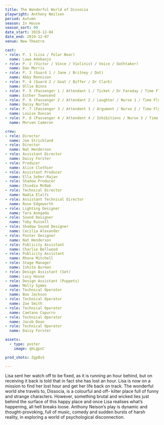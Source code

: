 ```yaml
---
title: The Wonderful World of Dissocia
playwright: Anthony Neilson
period: Autumn
season: In House
season_sort: 90
date_start: 2019-12-04
date_end: 2019-12-07
venue: New Theatre

cast:
- role: P. 1 (Lisa / Polar Bear)
  name: Luwa Adebanjo
- role: P. 2 (Victor / Vince / Violinist / Voice / Oathtaker)
  name: Dan Morris
- role: P. 3 (Guard 1 / Jane / Britney / Dot)
  name: Abby Rennison
- role: P. 4 (Guard 2 / Goat / Biffer / Dr Clark)
  name: Ollie Binns
- role: P. 5 (Passenger 1 / Attendant 1 / Ticket / Dr Faraday / Time Fly Operator / Mechanised Voice)
  name: Esther Townsend
- role: P. 6 (Passenger 2 / Attendant 2 / Laughter / Nurse 1 / Time Fly Operator)
  name: Daisy Norton
- role: P. 7 (Passenger 3 / Attendent 3 / Argument / Nurse 2 / Time Fly Operator)
  name: Louise Duncan
- role: P. 8 (Passenger 4 / Attendent 4 / Inhibitions / Nurse 3 / Time Fly Operator / Automated Voice)
  name: Morven Cameron

crew:
- role: Director
  name: Joe Strickland
- role: Director 
  name: Nat Henderson
- role: Assistant Director
  name: Daisy Forster
- role: Producer
  name: Alice Clothier
- role: Assistant Producer
  name: Ella Seber-Rajan
- role: Shadow Producer
  name: Chiedza McNab
- role: Technical Director 
  name: Nadia Elalfi
- role: Assistant Technical Director
  name: Rose Edgeworth
- role: Lighting Designer 
  name: Tara Anegada
- role: Sound Designer 
  name: Toby Russell
- role: Shadow Sound Designer
  name: Cecilia Alexander
- role: Poster Designer 
  name: Nat Henderson
- role: Publicity Assistant
  name: Charlie Bellwood
- role: Publicity Assistant
  name: Rhona Mitchell
- role: Stage Manager 
  name: Ishita Burman 
- role: Design Assistant (Set)
  name: Lucy House
- role: Design Assistant (Puppets)
  name: Molly Symms
- role: Technical Operator 
  name: Boo Jackson
- role: Technical Operator 
  name: Zoe Smith
- role: Technical Operator 
  name: Caetano Capurro
- role: Technical Operator 
  name: Jacob Dean
- role: Technical Operator 
  name: Daisy Forster

assets:
  - type: poster
    image: qhLgpsC

prod_shots: ZgpBvS

---
```


Lisa sent her watch off to be fixed, as it is running an hour behind, but on receiving it back is
told that in fact she has lost an hour. Lisa is now on a mission to find her lost hour and get her life back on track. The wonderful world she travels to, Dissocia, is a colourful and off-
kilter place full of funny and strange characters. However, something brutal and wicked lies just behind the surface of this happy place and once Lisa realises what’s happening, all hell breaks loose.
Anthony Neison’s play is dynamic and thought-provoking, full of music, comedy and sudden
bursts of harsh reality, in exploring a world of psychological disconnection.
